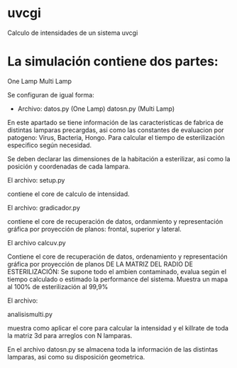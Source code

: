 # uvcgi
 Calculo de intensidades de un sistema uvcgi



# La simulación contiene dos partes:

One Lamp
Multi Lamp

Se configuran de igual forma:

- Archivo:
datos.py (One Lamp)
datosn.py (Multi Lamp)

En este apartado se tiene información de las caracteristicas de fabrica de distintas lamparas precargdas, asi como las constantes de evaluacion por patogeno: Virus, Bacteria, Hongo. 
Para calcular el tiempo de esterilización especifico según necesidad.


Se deben declarar las dimensiones  de la habitación a esterilizar, asi como la posición y coordenadas de cada lampara. 


El archivo: setup.py

contiene el core de calculo de intensidad. 


El archivo:
gradicador.py

contiene el core
de recuperación de datos, ordanmiento y representación gráfica por proyección de planos: frontal, superior y lateral.


El archivo calcuv.py

Contiene el core de
recuperación de datos, ordenamiento y representación gráfica por proyección de planos DE LA MATRIZ DEL RADIO DE ESTERILIZACIÓN:
Se supone todo el ambien contaminado, evalua según el  tiempo calculado o estimado la performance del sistema. 
Muestra un mapa al 100% de esterilización al 99,9%


El archivo:

analisismulti.py

muestra como aplicar el core para calcular
la intensidad y el killrate de toda la matriz
3d para arreglos con N lamparas. 

En el archivo datosn.py se almacena toda la información de las distintas lamparas, asi como su disposición geometrica.









